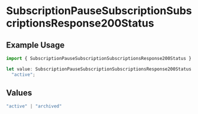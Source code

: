 # SubscriptionPauseSubscriptionSubscriptionsResponse200Status

## Example Usage

```typescript
import { SubscriptionPauseSubscriptionSubscriptionsResponse200Status } from "open-billing/models/operations";

let value: SubscriptionPauseSubscriptionSubscriptionsResponse200Status =
  "active";
```

## Values

```typescript
"active" | "archived"
```